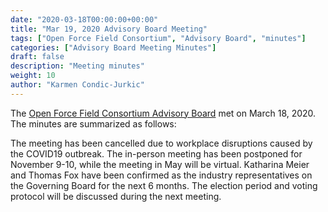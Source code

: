 ```yaml
---
date: "2020-03-18T00:00:00+00:00"
title: "Mar 19, 2020 Advisory Board Meeting"
tags: ["Open Force Field Consortium", "Advisory Board", "minutes"]
categories: ["Advisory Board Meeting Minutes"]
draft: false
description: "Meeting minutes"
weight: 10
author: "Karmen Condic-Jurkic"
---
```


The [Open Force Field Consortium Advisory Board](https://openforcefield.org/about/organization/#open-force-field-consortium) met on March 18, 2020.
The minutes are summarized as follows:


The meeting has been cancelled due to workplace disruptions caused by the COVID19 outbreak. The in-person meeting has been postponed for November 9-10, while the meeting in May will be virtual. Katharina Meier and Thomas Fox have been confirmed as the industry representatives on the Governing Board for the next 6 months. The election period and voting protocol will be discussed during the next meeting.

